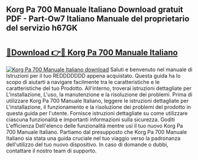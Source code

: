 ## Korg Pa 700 Manuale Italiano Download gratuit PDF - Part-Ow7 Italiano Manuale del proprietario del servizio h67GK

# <h2><a href="http://dfbtpn7.blite.top/?on=Korg+Pa+700+Manuale+Italiano">🔗Download 👉🔴 Korg Pa 700 Manuale Italiano</a></h2>

[![Korg Pa 700 Manuale Italiano download](https://i.imgur.com/lujVjoI.png)](http://dfbtpn7.blite.top/?on=Korg+Pa+700+Manuale+Italiano)
Saluti e benvenuto nel manuale di Istruzioni per il tuo REDDDDDDD appena acquistato. Questa guida ha lo scopo di aiutarti a navigare facilmente tra le caratteristiche e le caratteristiche del tuo Prodotto. All'interno, troverai istruzioni dettagliate per L'installazione, L'uso, la manutenzione e la risoluzione dei problemi. Prima di utilizzare Korg Pa 700 Manuale Italiano, leggere le istruzioni dettagliate per L'installazione, il funzionamento e la risoluzione dei problemi del prodotto in questa guida per l'utente. Fornisce istruzioni dettagliate su come utilizzare ciascuna funzionalità e importanti informazioni sulla sicurezza. Goditi L'efficienza Dell'elenco delle funzionalità mentre usi il tuo nuovo Korg Pa 700 Manuale Italiano. Partiamo dal presupposto che Korg Pa 700 Manuale Italiano sia stata una guida cruciale nel tuo viaggio verso la padronanza dell'utilizzo del tuo nuovo dispositivo. In caso di domande o dubbi, contattare il nostro team di supporto.
